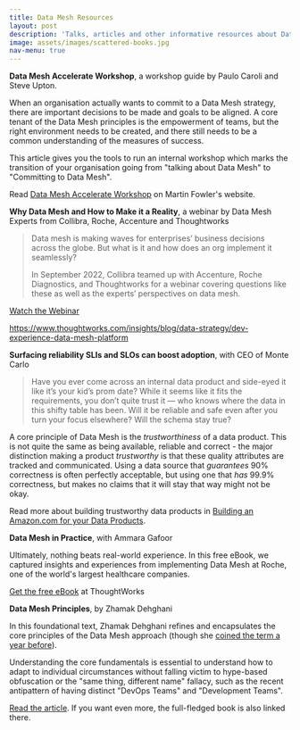 ```yaml
---
title: Data Mesh Resources
layout: post
description: 'Talks, articles and other informative resources about Data Mesh.'
image: assets/images/scattered-books.jpg
nav-menu: true
---
```


**Data Mesh Accelerate Workshop**, a workshop guide by Paulo Caroli and Steve Upton.

When an organisation actually wants to commit to a Data Mesh strategy, there are
important decisions to be made and goals to be aligned. A core tenant of the
Data Mesh principles is the empowerment of teams, but the right environment 
needs to be created, and there still needs to be a common understanding of the 
measures of success.

This article gives you the tools to run an internal workshop which marks 
the transition of your organisation going from "talking about Data Mesh" to 
"Committing to Data Mesh".

Read [Data Mesh Accelerate Workshop](https://martinfowler.com/articles/data-mesh-accelerate-workshop.html) 
on Martin Fowler's website.

**Why Data Mesh and How to Make it a Reality**, a webinar by Data Mesh Experts
from Collibra, Roche, Accenture and Thoughtworks

> Data mesh is making waves for enterprises’ business decisions across the globe.
> But what is it and how does an org implement it seamlessly?
> 
> In September 2022, Collibra teamed up with Accenture, Roche Diagnostics, and 
> Thoughtworks for a webinar covering questions like these as well as the experts’
> perspectives on data mesh.

[Watch the Webinar](https://www.collibra.com/us/en/resources/why-data-mesh-and-how-to-make-it-a-reality)


https://www.thoughtworks.com/insights/blog/data-strategy/dev-experience-data-mesh-platform

**Surfacing reliability SLIs and SLOs can boost adoption**, with CEO of Monte Carlo

> Have you ever come across an internal data product and side-eyed it like it’s
> your kid’s prom date? While it seems like it fits the requirements, you don’t
> quite trust it — who knows where the data in this shifty table has been. 
> Will it be reliable and safe even after you turn your focus elsewhere? 
> Will the schema stay true?

A core principle of Data Mesh is the _trustworthiness_ of a data product. 
This is not quite the same as being available, reliable and correct - the major
distinction making a product _trustworthy_ is that these quality attributes are
tracked and communicated. Using a data source that _guarantees_ 90% correctness 
is often perfectly acceptable, but using one that _has_ 99.9% correctness, but 
makes no claims that it will stay that way might not be okay.

Read more about building trustworthy data products in [Building an Amazon.com 
for your Data Products](https://www.thoughtworks.com/insights/blog/data-strategy/building-an-amazon-com-for-your-data-products).

**Data Mesh in Practice**, with Ammara Gafoor

Ultimately, nothing beats real-world experience. In this free eBook, we captured 
insights and experiences from implementing Data Mesh at Roche, one of the world's
largest healthcare companies.

[Get the free eBook](https://www.thoughtworks.com/en-de/insights/e-books/data-mesh-in-practice) at ThoughtWorks


**Data Mesh Principles**, by Zhamak Dehghani

In this foundational text, Zhamak Dehghani refines and encapsulates the core 
principles of the Data Mesh approach (though she 
[coined the term a year before](https://martinfowler.com/articles/data-monolith-to-mesh.html)).

Understanding the core fundamentals is essential to understand how to adapt to
individual circumstances without falling victim to hype-based obfuscation or the
"same thing, different name" fallacy, such as the recent antipattern of having 
distinct "DevOps Teams" and "Development Teams".

[Read the article](https://martinfowler.com/articles/data-mesh-principles.html).
If you want even more, the full-fledged book is also linked there.
